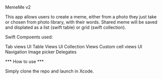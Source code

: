 MemeMe v2

This app allows users to create a meme, either from a photo they just take or chosen from photo library, with their words. Shared meme will be saved and displated as a list (swift table) or grid (swift collection).

Swift Compoents used:

Tab views UI Table Views UI Collection Views Custom cell views UI Navigation Image picker Delegates

*** How to use ***

Simply clone the repo and launch in Xcode.
